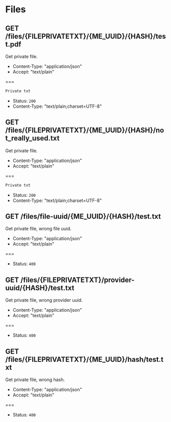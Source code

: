 # Files

## GET /files/{FILEPRIVATETXT}/{ME_UUID}/{HASH}/test.pdf

Get private file.

* Content-Type: "application/json"
* Accept: "text/plain"

===

```txt
Private txt

```

* Status: `200`
* Content-Type: "text/plain;charset=UTF-8"

## GET /files/{FILEPRIVATETXT}/{ME_UUID}/{HASH}/not_really_used.txt

Get private file.

* Content-Type: "application/json"
* Accept: "text/plain"

===

```txt
Private txt

```

* Status: `200`
* Content-Type: "text/plain;charset=UTF-8"

## GET /files/file-uuid/{ME_UUID}/{HASH}/test.txt

Get private file, wrong file uuid.

* Content-Type: "application/json"
* Accept: "text/plain"

===

* Status: `400`

## GET /files/{FILEPRIVATETXT}/provider-uuid/{HASH}/test.txt

Get private file, wrong provider uuid.

* Content-Type: "application/json"
* Accept: "text/plain"

===

* Status: `400`

## GET /files/{FILEPRIVATETXT}/{ME_UUID}/hash/test.txt

Get private file, wrong hash.

* Content-Type: "application/json"
* Accept: "text/plain"

===

* Status: `400`
